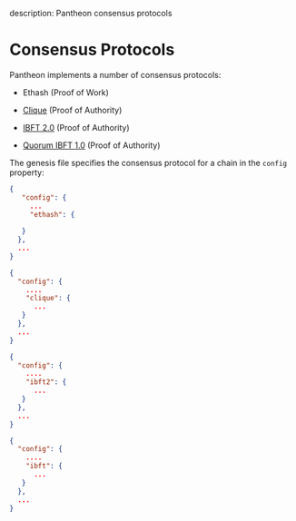 description: Pantheon consensus protocols
<!--- END of page meta data -->

# Consensus Protocols 

Pantheon implements a number of consensus protocols: 

* Ethash (Proof of Work)
  
* [Clique](../../HowTo/Configure-Pantheon/Consensus-Protocols/Clique.md) (Proof of Authority)
  
* [IBFT 2.0](../../HowTo/Configure-Pantheon/Consensus-Protocols/IBFT.md) (Proof of Authority) 

* [Quorum IBFT 1.0](../../HowTo/Configure-Pantheon/Consensus-Protocols/QuorumIBFT.md) (Proof of Authority) 

The genesis file specifies the consensus protocol for a chain in the `config` property: 

```json tab="Ethash"
{
   "config": {
     ...
     "ethash": {
    
   } 
  },
  ...  
}
```
    
```json tab="Clique"
{
  "config": {
    ....
    "clique": {
      ... 
   }
  },
  ...
}
```
    
```json tab="IBFT 2.0" 
{
  "config": {
    ....
    "ibft2": {
      ...     
   }
  },
  ...
}
``` 

```json tab="IBFT 1.0" 
{
  "config": {
    ....
    "ibft": {
      ...     
   }
  },
  ...
}
```

